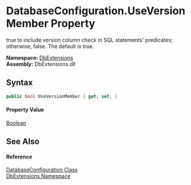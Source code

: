 DatabaseConfiguration.UseVersionMember Property
===============================================
true to include version column check in SQL statements' predicates; otherwise, false. The default is true.
  
**Namespace:** [DbExtensions][1]  
**Assembly:** DbExtensions.dll

Syntax
------

```csharp
public bool UseVersionMember { get; set; }
```

#### Property Value
[Boolean][2]

See Also
--------

#### Reference
[DatabaseConfiguration Class][3]  
[DbExtensions Namespace][1]  

[1]: ../README.md
[2]: https://learn.microsoft.com/dotnet/api/system.boolean
[3]: README.md